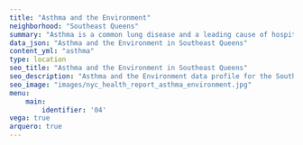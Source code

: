```yaml
---
title: "Asthma and the Environment"
neighborhood: "Southeast Queens"
summary: "Asthma is a common lung disease and a leading cause of hospitalizations for children under 15 years old. This report provides a summary of asthma indicators by neighborhood. It also describes housing and neighborhood characteristics that can make asthma worse."
data_json: "Asthma and the Environment in Southeast Queens"
content_yml: "asthma"
type: location
seo_title: "Asthma and the Environment in Southeast Queens"
seo_description: "Asthma and the Environment data profile for the Southeast Queens neighborhood of NYC."
seo_image: "images/nyc_health_report_asthma_environment.jpg"
menu:
    main:
        identifier: '04'
vega: true
arquero: true
---
```

